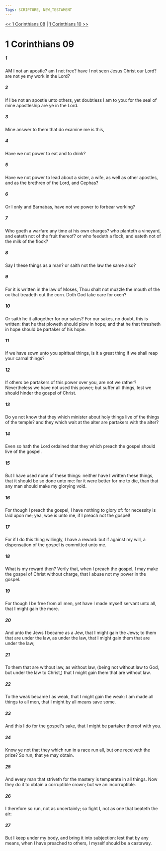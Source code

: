 ```yaml
---
Tags: SCRIPTURE, NEW_TESTAMENT
---
```


[<< 1 Corinthians 08](NEW_TESTAMENT/07_1_Corinthians/1_Corinthians_08.md) | [1 Corinthians 10 >>](NEW_TESTAMENT/07_1_Corinthians/1_Corinthians_10.md)

# 1 Corinthians 09

##### 1
 AM I not an apostle? am I not free? have I not seen Jesus Christ our Lord? are not ye my work in the Lord?
##### 2
 If I be not an apostle unto others, yet doubtless I am to you: for the seal of mine apostleship are ye in the Lord.
##### 3
 Mine answer to them that do examine me is this,
##### 4
 Have we not power to eat and to drink?
##### 5
 Have we not power to lead about a sister, a wife, as well as other apostles, and as the brethren of the Lord, and Cephas?
##### 6
 Or I only and Barnabas, have not we power to forbear working?
##### 7
 Who goeth a warfare any time at his own charges? who planteth a vineyard, and eateth not of the fruit thereof? or who feedeth a flock, and eateth not of the milk of the flock?
##### 8
 Say I these things as a man? or saith not the law the same also?
##### 9
 For it is written in the law of Moses, Thou shalt not muzzle the mouth of the ox that treadeth out the corn. Doth God take care for oxen?
##### 10
 Or saith he it altogether for our sakes? For our sakes, no doubt, this is written: that he that ploweth should plow in hope; and that he that thresheth in hope should be partaker of his hope.
##### 11
 If we have sown unto you spiritual things, is it a great thing if we shall reap your carnal things?
##### 12
 If others be partakers of this power over you, are not we rather? Nevertheless we have not used this power; but suffer all things, lest we should hinder the gospel of Christ.
##### 13
 Do ye not know that they which minister about holy things live of the things of the temple? and they which wait at the alter are partakers with the alter?
##### 14
 Even so hath the Lord ordained that they which preach the gospel should live of the gospel.
##### 15
 But I have used none of these things: neither have I written these things, that it should be so done unto me: for it were better for me to die, than that any man should make my glorying void.
##### 16
 For though I preach the gospel, I have nothing to glory of: for necessity is laid upon me; yea, woe is unto me, if I preach not the gospel!
##### 17
 For if I do this thing willingly, I have a reward: but if against my will, a dispensation of the gospel is committed unto me.
##### 18
 What is my reward then? Verily that, when I preach the gospel, I may make the gospel of Christ without charge, that I abuse not my power in the gospel.
##### 19
 For though I be free from all men, yet have I made myself servant unto all, that I might gain the more.
##### 20
 And unto the Jews I became as a Jew, that I might gain the Jews; to them that are under the law, as under the law, that I might gain them that are under the law;
##### 21
 To them that are without law, as without law, (being not without law to God, but under the law to Christ,) that I might gain them that are without law.
##### 22
 To the weak became I as weak, that I might gain the weak: I am made all things to all men, that I might by all means save some.
##### 23
 And this I do for the gospel's sake, that I might be partaker thereof with you.
##### 24
 Know ye not that they which run in a race run all, but one receiveth the prize? So run, that ye may obtain.
##### 25
 And every man that striveth for the mastery is temperate in all things. Now they do it to obtain a corruptible crown; but we an incorruptible.
##### 26
 I therefore so run, not as uncertainly; so fight I, not as one that beateth the air:
##### 27
 But I keep under my body, and bring it into subjection: lest that by any means, when I have preached to others, I myself should be a castaway.
